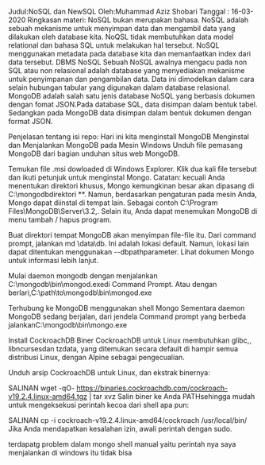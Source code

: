 Judul:NoSQL dan NewSQL 
Oleh:Muhammad Aziz Shobari
Tanggal : 16-03-2020
Ringkasan materi:
NoSQL bukan merupakan bahasa. NoSQL adalah sebuah mekanisme untuk menyimpan data dan mengambil data yang dilakukan oleh database kita. NoQSL tidak membutuhkan data model relational dan bahasa SQL untuk melakukan hal tersebut. NoSQL menggunakan metadata pada database kita dan memanfaatkan index dari data tersebut.
DBMS NoSQL Sebuah NoSQL awalnya mengacu pada non SQL atau non relasional adalah database yang menyediakan mekanisme untuk penyimpanan dan pengambilan data. Data ini dimodelkan dalam cara selain hubungan tabular yang digunakan dalam database relasional.
MongoDB adalah salah satu jenis database NoSQL yang berbasis dokumen dengan fomat JSON.Pada database SQL, data disimpan dalam bentuk tabel. Sedangkan pada MongoDB data disimpan dalam bentuk dokumen dengan format JSON.

Penjelasan tentang isi repo:
Hari ini kita menginstall MongoDB
Menginstal dan Menjalankan MongoDB pada Mesin Windows
Unduh file pemasang MongoDB dari bagian unduhan situs web MongoDB.

Temukan file .msi dowloaded di Windows Explorer. Klik dua kali file tersebut dan ikuti petunjuk untuk menginstal Mongo. Catatan: kecuali Anda menentukan direktori khusus, Mongo kemungkinan besar akan dipasang di C:\mongodbdirektori **. Namun, berdasarkan pengaturan pada mesin Anda, Mongo dapat diinstal di tempat lain. Sebagai contoh C:\Program Files\MongoDB\Server\3.2,. Selain itu, Anda dapat menemukan MongoDB di menu tambah / hapus program.

Buat direktori tempat MongoDB akan menyimpan file-file itu. Dari command prompt, jalankan md \data\db. Ini adalah lokasi default. Namun, lokasi lain dapat ditentukan menggunakan --dbpathparameter. Lihat dokumen Mongo untuk informasi lebih lanjut.

Mulai daemon mongodb dengan menjalankan C:\mongodb\bin\mongod.exedi Command Prompt. Atau dengan berlari,C:\path\to\mongodb\bin\mongod.exe

Terhubung ke MongoDB menggunakan shell Mongo Sementara daemon MongoDB sedang berjalan, dari jendela Command prompt yang berbeda jalankanC:\mongodb\bin\mongo.exe

Install CockroachDB 
Biner CockroachDB untuk Linux membutuhkan glibc,, libncursesdan tzdata, yang ditemukan secara default di hampir semua distribusi Linux, dengan Alpine sebagai pengecualian.

Unduh arsip CockroachDB untuk Linux, dan ekstrak binernya:

SALINAN 
wget -qO- https://binaries.cockroachdb.com/cockroach-v19.2.4.linux-amd64.tgz | tar  xvz
Salin biner ke Anda PATHsehingga mudah untuk mengeksekusi perintah kecoa dari shell apa pun:

SALINAN 
cp -i cockroach-v19.2.4.linux-amd64/cockroach /usr/local/bin/
Jika Anda mendapatkan kesalahan izin, awali perintah dengan sudo.

terdapatg problem dalam mongo shell manual yaitu perintah nya saya menjalankan di windows itu tidak bisa